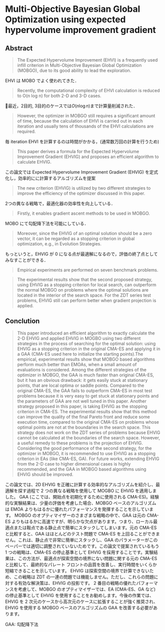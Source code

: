# Multi-Objective Bayesian Global Optimization using expected hypervolume improvement gradient

## Abstract

> The Expected Hypervolume Improvement (EHVI) is a frequently used infill criterion in Multi-Objective Bayesian Global Optimization (MOBGO), due to its good ability to lead the exploration.

EHVI は MOBO でよく使われてきた．

> Recently, the computational complexity of EHVI calculation is reduced to O(n log n) for both 2-D and 3-D cases.

最近，2目的, 3目的のケースでは$O(n \log{n})$まで計算量削減された．

> However, the optimizer in MOBGO still requires a significant amount of time, because the calculation of EHVI is carried out in each iteration and usually tens of thousands of the EHVI calculations are required.

毎 iteration EHVI を計算するのは時間がかかる，(通常数万回の計算を行うため)

> This paper derives a formula for the Expected Hypervolume Improvement Gradient (EHVIG) and proposes an efficient algorithm to calculate EHVIG.

この論文では Expected Hypervolume Improvement Gradient (EHVIG) を定式化し，効率的にに計算するアルゴリズムを提案

> The new criterion (EHVIG) is utilized by two different strategies to improve the efficiency of the optimizer discussed in this paper.

2つの異なる戦略で，最適化器の効率性を向上している．

> Firstly, it enables gradient ascent methods to be used in MOBGO.

MOBO にて勾配降下法を可能にしている．

> Moreover, since the EHVIG of an optimal solution should be a zero vector, it can be regarded as a stopping criterion in global optimization, e.g., in Evolution Strategies.

もっというと，EHVIG が 0 になる点が最適解になるので，評価の終了点としてみなすことができる．

> Empirical experiments are performed on seven benchmark problems.

> The experimental results show that the second proposed strategy, using EHVIG as a stopping criterion for local search, can outperform the normal MOBGO on problems where the optimal solutions are located in the interior of the search space.
> For the ZDT series test problems, EHVIG still can perform better when gradient projection is applied.

## Conclution

> This paper introduced an efficient algorithm to exactly calculate the 2-D EHVIG and applied EHVIG in MOGBO using two different strategies in the process of searching for the optimal solution: using EHVIG as a stopping criterion in the original CMA-ES and applying it in a GAA (CMA-ES used here to initialize the starting points).The empirical, experimental results show that MOBGO based algorithms perform much better than EMOAs, when a small amount of evaluations is considered. Among the different strategies of the optimizer in MOBGO, the GAA is much faster than original CMA-ES, but it has an obvious drawback: it gets easily stuck at stationary points, that are local optima or saddle points. Compared to the original CMA-ES, the GAA fails to outperform CMA-ES in most test problems because it is very easy to get stuck at stationary points and the parameters of GAA are not well tuned in this paper. Another strategy proposed in this paper, is taking EHVIG as the stopping criterion in CMA-ES. The experimental results show that this method can improve the quality of the final Pareto front and reduce some execution time, compared to the original CMA-ES on problems whose optimal points are not at the boundaries in the search space. This strategy does not work on the ZDT series of problems because EHVIG cannot be calculated at the boundaries of the search space. However, a useful remedy to these problems is the projection of EHVIG. Considering the good performance of the second strategy, for the optimizer in MOBGO, it is recommended to use EHVIG as a stopping criterion in EAs (like CMA-ES, GA). For future works, extending EHVIG from the 2-D case to higher dimensional cases is highly recommended, and the GAA in MOBGO based algorithms using EHVIG should be improved.

この論文では、2D EHVIG を正確に計算する効率的なアルゴリズムを紹介し、最適解を探す過程で 2 つの異なる戦略を使用して MOGBO に EHVIG を適用しました。 GAA (ここでは、開始点を初期化するために使用される CMA-ES)。経験的な実験結果は、少量の評価を考慮した場合、MOBGO ベースのアルゴリズムは EMOA よりもはるかに優れたパフォーマンスを発揮することを示しています。 MOBGO のオプティマイザーのさまざまな戦略の中で、GAA は元の CMA-ES よりもはるかに高速ですが、明らかな欠点があります。つまり、ローカル最適点または鞍点である静止点で簡単にスタックしてしまいます。元の CMA-ES と比較すると、GAA はほとんどのテスト問題で CMA-ES を上回ることができません。これは、静止点で非常に簡単にスタックし、GAA のパラメーターがこのペーパーでは適切に調整されていないためです。この論文で提案されているもう 1 つの戦略は、CMA-ES の停止基準として EHVIG を採用することです。実験結果は、この方法が、最適点が探索空間の境界にない問題に関する元の CMA-ES と比較して、最終的なパレート フロントの品質を改善し、実行時間をいくらか短縮できることを示しています。 EHVIG は探索空間の境界で計算できないため、この戦略は ZDT の一連の問題では機能しません。ただし、これらの問題に対する有効な解決策は、EHVIG の投影です。 2 番目の戦略の優れたパフォーマンスを考慮して、MOBGO のオプティマイザーでは、EA (CMA-ES、GA など) の停止基準として EHVIG を使用することをお勧めします。今後の作業では、EHVIG を 2 次元のケースから高次元のケースに拡張することが強く推奨され、EHVIG を使用する MOBGO ベースのアルゴリズムの GAA を改善する必要があります。

GAA: 勾配降下法
